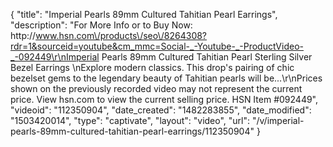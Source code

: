 {
    "title": "Imperial Pearls 89mm Cultured Tahitian Pearl Earrings",
    "description": "For More Info or to Buy Now: http:\/\/www.hsn.com\/products\/seo\/8264308?rdr=1&sourceid=youtube&cm_mmc=Social-_-Youtube-_-ProductVideo-_-092449\r\nImperial Pearls 89mm Cultured Tahitian Pearl Sterling Silver Bezel Earrings \nExplore modern classics. This drop's pairing of chic bezelset gems to the legendary beauty of Tahitian pearls will be...\r\nPrices shown on the previously recorded video may not represent the current price.  View hsn.com to view the current selling price. HSN Item #092449",
    "videoid": "112350904",
    "date_created": "1482283855",
    "date_modified": "1503420014",
    "type": "captivate",
    "layout": "video",
    "url": "\/v\/imperial-pearls-89mm-cultured-tahitian-pearl-earrings\/112350904"
}